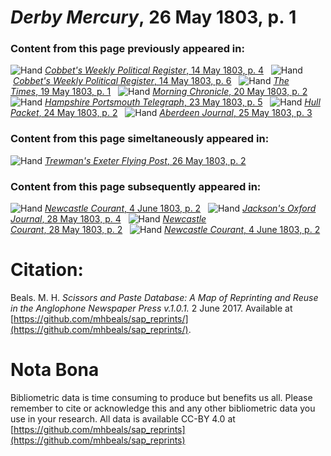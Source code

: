 # *Derby Mercury*, 26 May 1803, p. 1  
  
### Content from this page previously appeared in:  
![Hand](http://scissorsandpaste.net/wp-content/uploads/2017/06/smallhandpointer.png) [*Cobbet's Weekly Political Register*, 14 May 1803, p. 4](https://mhbeals.github.io/sap_html/Cobbet's-Weekly-Political-Register/Cobbet's-Weekly-Political-Register-14-May-1803-p-4)  
![Hand](http://scissorsandpaste.net/wp-content/uploads/2017/06/smallhandpointer.png) [*Cobbet's Weekly Political Register*, 14 May 1803, p. 6](https://mhbeals.github.io/sap_html/Cobbet's-Weekly-Political-Register/Cobbet's-Weekly-Political-Register-14-May-1803-p-6)  
![Hand](http://scissorsandpaste.net/wp-content/uploads/2017/06/smallhandpointer.png) [*The Times*, 19 May 1803, p. 1](https://mhbeals.github.io/sap_html/The-Times/The-Times-19-May-1803-p-1)  
![Hand](http://scissorsandpaste.net/wp-content/uploads/2017/06/smallhandpointer.png) [*Morning Chronicle*, 20 May 1803, p. 2](https://mhbeals.github.io/sap_html/Morning-Chronicle/Morning-Chronicle-20-May-1803-p-2)  
![Hand](http://scissorsandpaste.net/wp-content/uploads/2017/06/smallhandpointer.png) [*Hampshire Portsmouth Telegraph*, 23 May 1803, p. 5](https://mhbeals.github.io/sap_html/Hampshire-Portsmouth-Telegraph/Hampshire-Portsmouth-Telegraph-23-May-1803-p-5)  
![Hand](http://scissorsandpaste.net/wp-content/uploads/2017/06/smallhandpointer.png) [*Hull Packet*, 24 May 1803, p. 2](https://mhbeals.github.io/sap_html/Hull-Packet/Hull-Packet-24-May-1803-p-2)  
![Hand](http://scissorsandpaste.net/wp-content/uploads/2017/06/smallhandpointer.png) [*Aberdeen Journal*, 25 May 1803, p. 3](https://mhbeals.github.io/sap_html/Aberdeen-Journal/Aberdeen-Journal-25-May-1803-p-3)  
  
### Content from this page simeltaneously appeared in:  
![Hand](http://scissorsandpaste.net/wp-content/uploads/2017/06/smallhandpointer.png) [*Trewman's Exeter Flying Post*, 26 May 1803, p. 2](https://mhbeals.github.io/sap_html/Trewman's-Exeter-Flying-Post/Trewman's-Exeter-Flying-Post-26-May-1803-p-2)  
  
### Content from this page subsequently appeared in:  
![Hand](http://scissorsandpaste.net/wp-content/uploads/2017/06/smallhandpointer.png) [*Newcastle Courant*, 4 June 1803, p. 2](https://mhbeals.github.io/sap_html/Newcastle-Courant/Newcastle-Courant-4-June-1803-p-2)  
![Hand](http://scissorsandpaste.net/wp-content/uploads/2017/06/smallhandpointer.png) [*Jackson's Oxford Journal*, 28 May 1803, p. 4](https://mhbeals.github.io/sap_html/Jackson's-Oxford-Journal/Jackson's-Oxford-Journal-28-May-1803-p-4)  
![Hand](http://scissorsandpaste.net/wp-content/uploads/2017/06/smallhandpointer.png) [*Newcastle Courant*, 28 May 1803, p. 2](https://mhbeals.github.io/sap_html/Newcastle-Courant/Newcastle-Courant-28-May-1803-p-2)  
![Hand](http://scissorsandpaste.net/wp-content/uploads/2017/06/smallhandpointer.png) [*Newcastle Courant*, 4 June 1803, p. 2](https://mhbeals.github.io/sap_html/Newcastle-Courant/Newcastle-Courant-4-June-1803-p-2)  


# Citation: 

Beals. M. H. *Scissors and Paste Database: A Map of Reprinting and Reuse in the Anglophone Newspaper Press v.1.0.1.* 2 June 2017. Available at [https://github.com/mhbeals/sap_reprints/](https://github.com/mhbeals/sap_reprints/). 

# Nota Bona

Bibliometric data is time consuming to produce but benefits us all. Please remember to cite or acknowledge this and any other bibliometric data you use in your research. All data is available CC-BY 4.0 at [https://github.com/mhbeals/sap_reprints](https://github.com/mhbeals/sap_reprints)